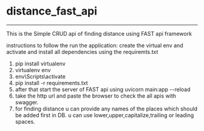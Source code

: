 # distance_fast_api

------------------------------------------------------------------------------


This is the Simple CRUD api of finding distance using FAST api framework

instructions to follow the run the application:
create the virtual env and activate and install all dependencies using the requiremts.txt

1. pip install virtualenv
2. virtualenv env
3. env\Scripts\activate
4. pip install -r requirements.txt
5. after that start the server of FAST api using   uvicorn main:app --reload
6. take the http url and paste the browser to check the all apis with swagger.
7. for finding distance u can provide any names of the places which should be 
    added first in DB. u can use lower,upper,capitalize,trailing or leading spaces.


